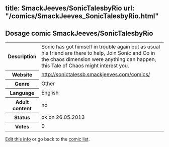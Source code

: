 title: SmackJeeves/SonicTalesbyRio
url: "/comics/SmackJeeves_SonicTalesbyRio.html"
---
Dosage comic SmackJeeves/SonicTalesbyRio
-----------------------------------------

<p id="msg"></p>
<script type="text/javascript">
if (window.location.search === '?edit_info_mail=sent_ok') {
  var elem = document.getElementById("msg");
  elem.innerHTML = 'Edited information sucessfully sent for review, which is usually done daily. Thanks!';
  elem.className = 'ok';
}
</script>
<table class="comicinfo">
<tr>
<th>Description</th><td>Sonic has got himself in trouble again but as usual his friend are there to help, Join Sonic and Co in the chaos dimension were anything can happen, this Tale of Chaos might interest you.</td>
</tr>
<tr>
<th>Website</th><td><a href="http://sonictalessb.smackjeeves.com/comics/">http://sonictalessb.smackjeeves.com/comics/</a></td>
</tr>
<tr>
<th>Genre</th><td>Other</td>
</tr>
<tr>
<th>Language</th><td>English</td>
</tr>
<tr>
<th>Adult content</th><td>no</td>
</tr>
<tr>
<th>Status</th><td>ok on 26.05.2013</td>
</tr>
<tr>
<th>Votes</th><td>0</td>
</tr>
</table>

[Edit this info](SmackJeeves_SonicTalesbyRio_edit.html) or go back to the [comic list](../comic-index.html).

